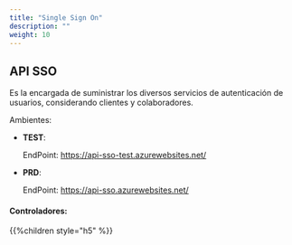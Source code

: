 ```yaml
---
title: "Single Sign On"
description: ""
weight: 10
---
```


## API SSO ##

Es la encargada de suministrar los diversos servicios de autenticación de usuarios, considerando clientes y colaboradores.

Ambientes:

* **TEST**:

    EndPoint: <https://api-sso-test.azurewebsites.net/>

* **PRD**:

    EndPoint: <https://api-sso.azurewebsites.net/>

#### Controladores:

{{%children style="h5" %}}